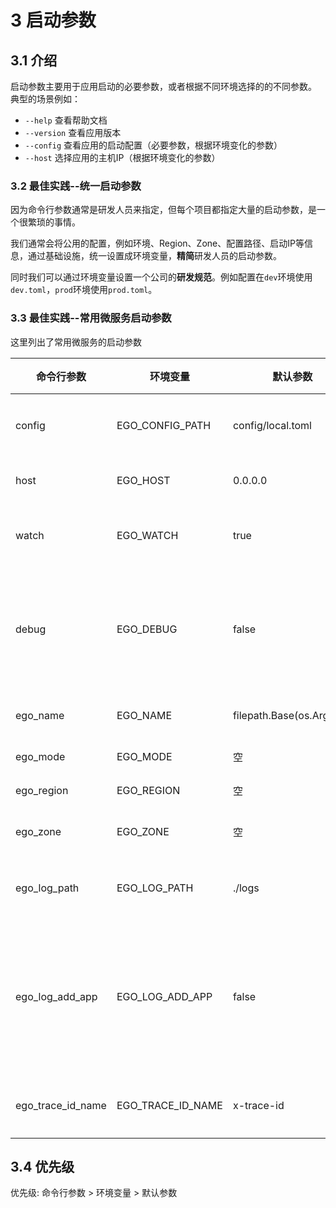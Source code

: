 # 3 启动参数
## 3.1 介绍
启动参数主要用于应用启动的必要参数，或者根据不同环境选择的的不同参数。
典型的场景例如：
* ``--help`` 查看帮助文档
* ``--version`` 查看应用版本
* ``--config`` 查看应用的启动配置（必要参数，根据环境变化的参数）
* ``--host`` 选择应用的主机IP（根据环境变化的参数）

### 3.2 最佳实践--统一启动参数
因为命令行参数通常是研发人员来指定，但每个项目都指定大量的启动参数，是一个很繁琐的事情。

我们通常会将公用的配置，例如环境、Region、Zone、配置路径、启动IP等信息，通过基础设施，统一设置成环境变量，**精简**研发人员的启动参数。

同时我们可以通过环境变量设置一个公司的**研发规范**。例如配置在``dev``环境使用``dev.toml``，``prod``环境使用``prod.toml``。

### 3.3 最佳实践--常用微服务启动参数
这里列出了常用微服务的启动参数

|命令行参数|环境变量|默认参数| 描述 |
| --- | --- | --- |--- |
|config|EGO_CONFIG_PATH|config/local.toml| 配置路径|
|host|EGO_HOST|0.0.0.0| 启动IP|
|watch|EGO_WATCH|true| 默认监听|
|debug|EGO_DEBUG|false| 是否开启调试模式 |
|ego_name|EGO_NAME|filepath.Base(os.Args[0])| 应用名|
|ego_mode|EGO_MODE|空| 环境 |
|ego_region|EGO_REGION|空| 地区 |
|ego_zone|EGO_ZONE|空| 可用区 |
|ego_log_path|EGO_LOG_PATH|./logs| 配置路径 |
|ego_log_add_app|EGO_LOG_ADD_APP|false| 日志里是否添加应用名 |
|ego_trace_id_name|EGO_TRACE_ID_NAME|x-trace-id| 链路名称 |

## 3.4 优先级
优先级: 命令行参数 > 环境变量 > 默认参数





